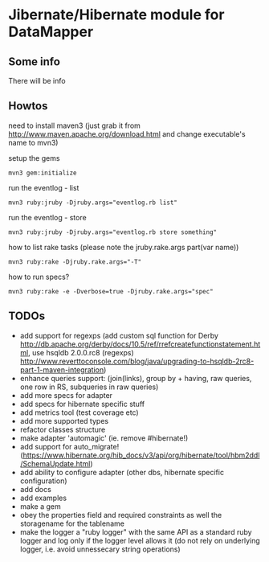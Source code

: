 Jibernate/Hibernate module for DataMapper
=========================================

Some info
---------

There will be info

Howtos
---------

need to install maven3 (just grab it from http://www.maven.apache.org/download.html and change executable's name to mvn3)

setup the gems

    mvn3 gem:initialize

run the eventlog - list

    mvn3 ruby:jruby -Djruby.args="eventlog.rb list"

run the eventlog - store

    mvn3 ruby:jruby -Djruby.args="eventlog.rb store something"

how to list rake tasks (please note the jruby.rake.args part(var name))

    mvn3 ruby:rake -Djruby.rake.args="-T"

how to run specs?

    mvn3 ruby:rake -e -Dverbose=true -Djruby.rake.args="spec"

TODOs
---------

- add support for regexps (add custom sql function for Derby http://db.apache.org/derby/docs/10.5/ref/rrefcreatefunctionstatement.html,
  use hsqldb 2.0.0.rc8 (regexps) http://www.reverttoconsole.com/blog/java/upgrading-to-hsqldb-2rc8-part-1-maven-integration)
- enhance queries support: (join(links), group by + having, raw queries, one row in RS, subqueries in raw queries)
- add more specs for adapter
- add specs for hibernate specific stuff
- add metrics tool (test coverage etc)
- add more supported types
- refactor classes structure
- make adapter 'automagic' (ie. remove #hibernate!)
- add support for auto_migrate! (https://www.hibernate.org/hib_docs/v3/api/org/hibernate/tool/hbm2ddl/SchemaUpdate.html)
- add ability to configure adapter (other dbs, hibernate specific configuration)
- add docs
- add examples
- make a gem
- obey the properties field and required constraints as well the storagename for the tablename
- make the logger a "ruby logger" with the same API as a standard ruby logger and log only if the logger level allows it (do not rely on underlying logger, i.e. avoid unnessecary string operations)